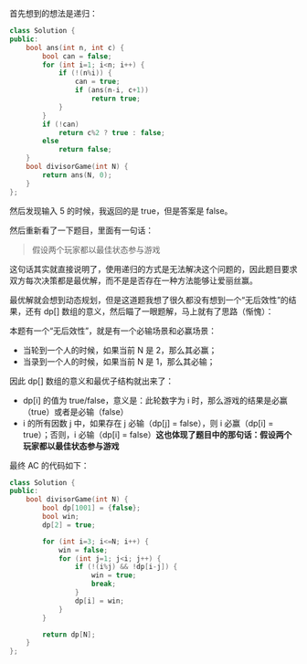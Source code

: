 首先想到的想法是递归：

```cpp
class Solution {
public:
    bool ans(int n, int c) {
        bool can = false;
        for (int i=1; i<n; i++) {
            if (!(n%i)) {
                can = true;
                if (ans(n-i, c+1))
                    return true;
            }
        }
        if (!can)
            return c%2 ? true : false;
        else
            return false;
    }
    bool divisorGame(int N) {
        return ans(N, 0);
    }
};
```

然后发现输入 5 的时候，我返回的是 true，但是答案是 false。

然后重新看了一下题目，里面有一句话：

> 假设两个玩家都以最佳状态参与游戏

这句话其实就直接说明了，使用递归的方式是无法解决这个问题的，因此题目要求双方每次决策都是最优解，而不是是否存在一种方法能够让爱丽丝赢。

最优解就会想到动态规划，但是这道题我想了很久都没有想到一个“无后效性”的结果，还有 dp[] 数组的意义，然后瞄了一眼题解，马上就有了思路（惭愧）：

本题有一个“无后效性”，就是有一个必输场景和必赢场景：

* 当轮到一个人的时候，如果当前 N 是 2，那么其必赢；
* 当录到一个人的时候，如果当前 N 是 1，那么其必输；

因此 dp[] 数组的意义和最优子结构就出来了：

* dp[i] 的值为 true/false，意义是：此轮数字为 i 时，那么游戏的结果是必赢（true）或者是必输（false）
* i 的所有因数 j 中，如果存在 j 必输（dp[j] = false），则 i 必赢（dp[i] = true）；否则，i 必输（dp[i] = false）**这也体现了题目中的那句话：假设两个玩家都以最佳状态参与游戏**

最终 AC 的代码如下：

```cpp
class Solution {
public:
    bool divisorGame(int N) {
        bool dp[1001] = {false};
        bool win;
        dp[2] = true;

        for (int i=3; i<=N; i++) {
            win = false;
            for (int j=1; j<i; j++) {
                if (!(i%j) && !dp[i-j]) {
                    win = true;
                    break;
                }
                dp[i] = win;
            }
        }

        return dp[N];
    }
};
```